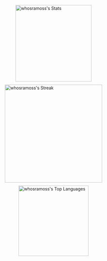 <div align="left" style="display: flex; justify-content: center; align-items: center; gap: 10px; flex-wrap: wrap;">
  <img src="https://github-readme-stats.vercel.app/api?username=whosramoss&theme=dark&show_icons=true&hide_border=true&count_private=true" alt="whosramoss's Stats" style="width: 250px;" />

  <img src="https://github-readme-streak-stats.herokuapp.com/?user=whosramoss&theme=dark&hide_border=true" alt="whosramoss's Streak" style="width: 320px;" />

  <img src="https://github-readme-stats.vercel.app/api/top-langs/?username=whosramoss&theme=dark&show_icons=true&hide_border=true&layout=compact" alt="whosramoss's Top Languages" style="width: 230px;" />
</div>
